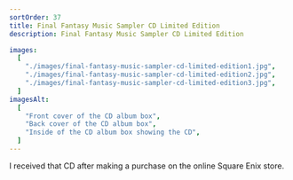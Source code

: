 ```yaml
---
sortOrder: 37
title: Final Fantasy Music Sampler CD Limited Edition
description: Final Fantasy Music Sampler CD Limited Edition

images:
  [
    "./images/final-fantasy-music-sampler-cd-limited-edition1.jpg",
    "./images/final-fantasy-music-sampler-cd-limited-edition2.jpg",
    "./images/final-fantasy-music-sampler-cd-limited-edition3.jpg",
  ]
imagesAlt:
  [
    "Front cover of the CD album box",
    "Back cover of the CD album box",
    "Inside of the CD album box showing the CD",
  ]
---
```


I received that CD after making a purchase on the online Square Enix store.
